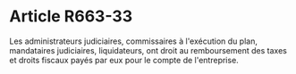 # Article R663-33

Les administrateurs judiciaires, commissaires à l'exécution du plan, mandataires judiciaires, liquidateurs, ont droit au remboursement des taxes et droits fiscaux payés par eux pour le compte de l'entreprise.